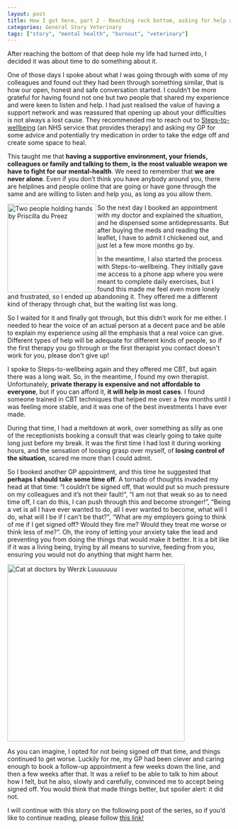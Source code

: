 ```yaml
---
layout: post
title: How I got here, part 2 - Reaching rock bottom, asking for help and creating solutions
categories: General Story Veterinary
tags: ["story", "mental health", "burnout", "veterinary"]
---
```


After reaching the bottom of that deep hole my life had turned into, I decided it was about time to do something about it.

One of those days I spoke about what I was going through with some of my colleagues and found out they had been through something similar, that is how our open, honest and safe conversation started. I couldn’t be more grateful for having found not one but two people that shared my experience and were keen to listen and help. I had just realised the value of having a support network and was reassured that opening up about your difficulties is not always a lost cause. They recommended me to reach out to [Steps-to-wellbeing](https://www.steps2wellbeing.co.uk/) (an NHS service that provides therapy) and asking my GP for some advice and potentially try medication in order to take the edge off and create some space to heal.

This taught me that **having a supportive environment, your friends, colleagues or family and talking to them, is the most valuable weapon we have to fight for our mental-health**. We need to remember that **we are never alone**. Even if you don’t think you have anybody around you, there are helplines and people online that are going or have gone through the same and are willing to listen and help you, as long as you allow them.

<p><img src="/assets/images/priscilla-du-preez-aPa843frIzI-unsplash2.png" alt="Two people holding hands by Priscilla du Preez" align="left" width="200"></p>

So the next day I booked an appointment with my doctor and explained the situation, and he dispensed some antidepressants. But after buying the meds and reading the leaflet, I have to admit I chickened out, and just let a few more months go by.

In the meantime, I also started the process with Steps-to-wellbeing. They initially gave me access to a phone app where you were meant to complete daily exercises, but I found this made me feel even more lonely and frustrated, so I ended up abandoning it. They offered me a different kind of therapy through chat, but the waiting list was long. 

So I waited for it and finally got through, but this didn’t work for me either. I needed to hear the voice of an actual person at a decent pace and be able to explain my experience using all the emphasis that a real voice can give. Different types of help will be adequate for different kinds of people, so if the first therapy you go through or the first therapist you contact doesn't work for you, please don't give up!

I spoke to Steps-to-wellbeing again and they offered me CBT, but again there was a long wait. So, in the meantime, I found my own therapist. Unfortunately, **private therapy is expensive and not affordable to everyone**, but if you can afford it, **it will help in most cases**. I found someone trained in CBT techniques that helped me over a few months until I was feeling more stable, and it was one of the best investments I have ever made.

During that time, I had a meltdown at work, over something as silly as one of the receptionists booking a consult that was clearly going to take quite long just before my break. It was the first time I had lost it during working hours, and the sensation of loosing grasp over myself, of **losing control of the situation**, scared me more than I could admit. 

So I booked another GP appointment, and this time he suggested that **perhaps I should take some time off**. A tornado of thoughts invaded my head at that time: “I couldn’t be signed off, that would put so much pressure on my colleagues and it’s not their fault!”, “I am not that weak so as to need time off, I can do this, I can push through this and become stronger!”, “Being a vet is all I have ever wanted to do, all I ever wanted to become, what will I do, what will I be if I can’t be that?”, “What are my employers going to think of me if I get signed off? Would they fire me? Would they treat me worse or think less of me?”. Oh, the irony of letting your anxiety take the lead and preventing you from doing the things that would make it better. It is a bit like if it was a living being, trying by all means to survive, feeding from you, ensuring you would not do anything that might harm her.

<p><img src="/assets/images/werzk-luuuuuuu-tDlo2ZPlQlU-unsplash.jpg" alt="Cat at doctors by Werzk Luuuuuuu" width="400"></p>

As you can imagine, I opted for not being signed off that time, and things continued to get worse. Luckily for me, my GP had been clever and caring enough to book a follow-up appointment a few weeks down the line, and then a few weeks after that. It was a relief to be able to talk to him about how I felt, but he also, slowly and carefully, convinced me to accept being signed off. You would think that made things better, but spoiler alert: it did not.

I will continue with this story on the following post of the series, so if you’d like to continue reading, please follow [this link!](https://www.catfromspace.com/general/story/veterinary/2022/07/30/how-i-got-here-part-three-taking-time-off-can-help.html)

